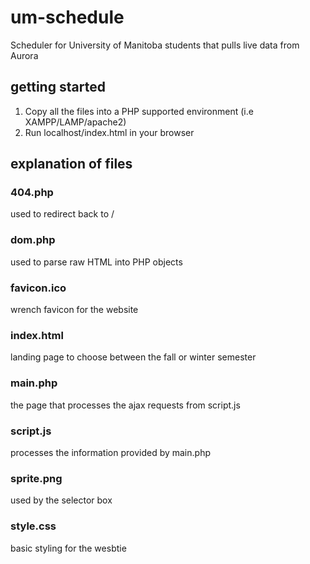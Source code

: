 # um-schedule
Scheduler for University of Manitoba students that pulls live data from Aurora

## getting started

1. Copy all the files into a PHP supported environment (i.e XAMPP/LAMP/apache2)
2. Run localhost/index.html in your browser

## explanation of files

### 404.php
used to redirect back to /

### dom.php
used to parse raw HTML into PHP objects

### favicon.ico
wrench favicon for the website

### index.html
landing page to choose between the fall or winter semester

### main.php
the page that processes the ajax requests from script.js

### script.js
processes the information provided by main.php

### sprite.png
used by the selector box

### style.css
basic styling for the wesbtie
